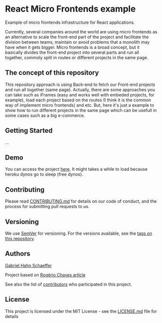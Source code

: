 # React Micro Frontends example

Example of micro frontends infrastructure for React applications.

Currently, several companies around the world are using micro frontends as an alternative to scale the front-end part of the project and facilitate the division between teams, maintain or avoid problems that a monolith may have when it gets bigger.
Micro frontends is a broad concept, but it basically divides the front-end project into several parts and run all together, commoly split in routes or different projects in the same page.

## The concept of this repository

This repository approach is using Back-end to fetch our Front-end projects and run all together (same page).
Actually, there are some approaches you can take such as iFrames (easy and works well with embeded projects, for example), load each project based on the routes (I think it is the common way of implement micro frontends) and etc. But, here it's just a example to show how to run different projects in the same page which can be usefull in some cases such as a big e-commerce.

## Getting Started

...

## Demo

You can access the project [here](LINK).
It might takes a while to load because heroku dynos go to sleep (free dynos).

## Contributing

Please read [CONTRIBUTING.md](https://gist.github.com/PurpleBooth/b24679402957c63ec426) for details on our code of conduct, and the process for submitting pull requests to us.

## Versioning

We use [SemVer](http://semver.org/) for versioning. For the versions available, see the [tags on this repository](https://github.com/gabriel-hahn/react-micro-example/tags).

## Authors

[Gabriel Hahn Schaeffer](https://github.com/gabriel-hahn/)

Project based on [Rogério Chaves article](https://medium.com/@_rchaves_/building-microfrontends-part-i-creating-small-apps-710d709b48b7)

See also the list of [contributors](https://github.com/gabriel-hahn/react-micro-example/contributors) who participated in this project.

## License

This project is licensed under the MIT License - see the [LICENSE.md](LICENSE) file for details
